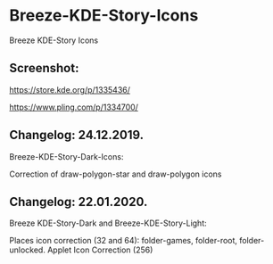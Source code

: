 # Breeze-KDE-Story-Icons
Breeze KDE-Story Icons

Screenshot:
-----------

https://store.kde.org/p/1335436/

https://www.pling.com/p/1334700/

Changelog: 24.12.2019.
---------------------

Breeze-KDE-Story-Dark-Icons:

Correction of draw-polygon-star and draw-polygon icons

Changelog: 22.01.2020.
----------------------

Breeze KDE-Story-Dark and Breeze-KDE-Story-Light:

Places icon correction (32 and 64): folder-games, folder-root, folder-unlocked.
Applet Icon Correction (256)
